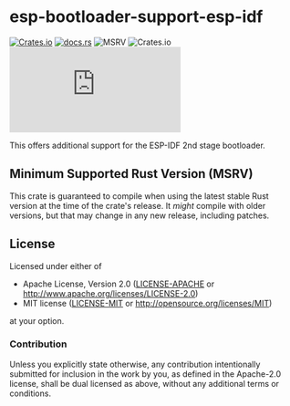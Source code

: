 # esp-bootloader-support-esp-idf

[![Crates.io](https://img.shields.io/crates/v/esp-bootloader-support-esp-idf?labelColor=1C2C2E&color=C96329&logo=Rust&style=flat-square)](https://crates.io/crates/esp-bootloader-support-esp-idf)
[![docs.rs](https://img.shields.io/docsrs/esp-bootloader-support-esp-idf?labelColor=1C2C2E&color=C96329&logo=rust&style=flat-square)](https://docs.espressif.com/projects/rust/esp-bootloader-support-esp-idf/latest/)
![MSRV](https://img.shields.io/badge/MSRV-1.84-blue?labelColor=1C2C2E&style=flat-square)
![Crates.io](https://img.shields.io/crates/l/esp-bootloader-support-esp-idf?labelColor=1C2C2E&style=flat-square)
[![Matrix](https://img.shields.io/matrix/esp-rs:matrix.org?label=join%20matrix&labelColor=1C2C2E&color=BEC5C9&logo=matrix&style=flat-square)](https://matrix.to/#/#esp-rs:matrix.org)

This offers additional support for the ESP-IDF 2nd stage bootloader.

## Minimum Supported Rust Version (MSRV)

This crate is guaranteed to compile when using the latest stable Rust version at the time of the crate's release. It _might_ compile with older versions, but that may change in any new release, including patches.

## License

Licensed under either of

- Apache License, Version 2.0 ([LICENSE-APACHE](../LICENSE-APACHE) or
  http://www.apache.org/licenses/LICENSE-2.0)
- MIT license ([LICENSE-MIT](../LICENSE-MIT) or http://opensource.org/licenses/MIT)

at your option.

### Contribution

Unless you explicitly state otherwise, any contribution intentionally submitted for inclusion in the
work by you, as defined in the Apache-2.0 license, shall be dual licensed as above, without any
additional terms or conditions.
